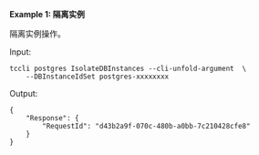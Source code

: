 **Example 1: 隔离实例**

隔离实例操作。

Input: 

```
tccli postgres IsolateDBInstances --cli-unfold-argument  \
    --DBInstanceIdSet postgres-xxxxxxxx
```

Output: 
```
{
    "Response": {
        "RequestId": "d43b2a9f-070c-480b-a0bb-7c210428cfe8"
    }
}
```

